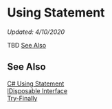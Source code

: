# Using Statement
*Updated: 4/10/2020*

TBD 
[See Also](#see-also)

## See Also

[C# Using Statement](https://docs.microsoft.com/en-us/dotnet/csharp/language-reference/keywords/using-statement) \
[IDisposable Interface](../clr/i/idisposable.md) \
[Try-Finally](try-finally.md) 